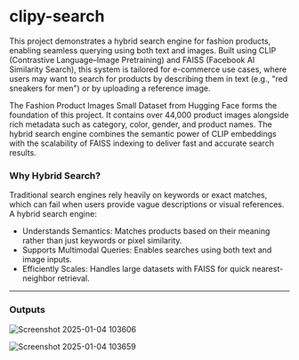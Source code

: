 # clipy-search

This project demonstrates a hybrid search engine for fashion products, enabling seamless querying using both text and images. Built using CLIP (Contrastive Language–Image Pretraining) and FAISS (Facebook AI Similarity Search), this system is tailored for e-commerce use cases, where users may want to search for products by describing them in text (e.g., "red sneakers for men") or by uploading a reference image.

The Fashion Product Images Small Dataset from Hugging Face forms the foundation of this project. It contains over 44,000 product images alongside rich metadata such as category, color, gender, and product names. The hybrid search engine combines the semantic power of CLIP embeddings with the scalability of FAISS indexing to deliver fast and accurate search results.

### Why Hybrid Search?
Traditional search engines rely heavily on keywords or exact matches, which can fail when users provide vague descriptions or visual references. A hybrid search engine:

* Understands Semantics: Matches products based on their meaning rather than just keywords or 
  pixel similarity.
* Supports Multimodal Queries: Enables searches using both text and image inputs.
* Efficiently Scales: Handles large datasets with FAISS for quick nearest-neighbor retrieval.
---

### Outputs

![Screenshot 2025-01-04 103606](https://github.com/user-attachments/assets/597d79b8-1c7c-4ebb-9757-cf29bfdb705b)

![Screenshot 2025-01-04 103659](https://github.com/user-attachments/assets/90c6b4eb-ebb8-47b3-b56f-083a4e206154)
